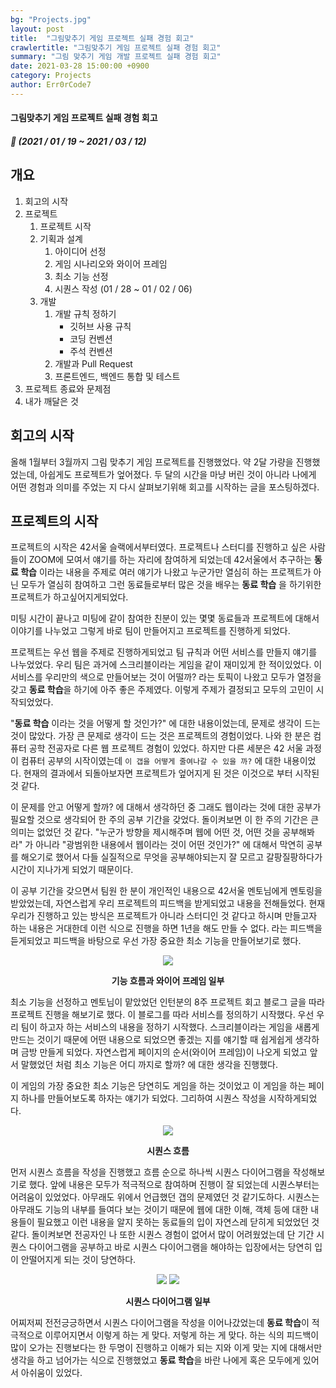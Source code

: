 ```yaml
---
bg: "Projects.jpg"
layout: post
title:  "그림맞추기 게임 프로젝트 실패 경험 회고"
crawlertitle: "그림맞추기 게임 프로젝트 실패 경험 회고"
summary: "그림 맞추기 게임 개발 프로젝트 실패 경험 회고"
date: 2021-03-28 15:00:00 +0900
category: Projects
author: Err0rCode7
---
```


#### 그림맞추기 게임 프로젝트 실패 경험 회고
##### 📅 (2021 / 01 / 19 ~ 2021 / 03 / 12)

## 개요
1. 회고의 시작
2. 프로젝트
	1. 프로젝트 시작
	2. 기획과 설계
		1. 아이디어 선정
		2. 게임 시나리오와 와이어 프레임
		3. 최소 기능 선정
		4. 시퀀스 작성 (01 / 28 ~ 01 / 02 / 06)
	3. 개발
		1. 개발 규칙 정하기
			- 깃허브 사용 규칙
			- 코딩 컨벤션
			- 주석 컨벤션
		2. 개발과 Pull Request
		3. 프론트엔드, 백엔드 통합 및 테스트
4. 프로젝트 종료와 문제점
5. 내가 깨달은 것

## 회고의 시작

올해 1월부터 3월까지 그림 맞추기 게임 프로젝트를 진행했었다. 약 2달 가량을 진행했었는데, 아쉽게도 프로젝트가 엎어졌다. 두 달의 시간을 마냥 버린 것이 아니라 나에게 어떤 경험과 의미를 주었는 지 다시 살펴보기위해 회고를 시작하는 글을 포스팅하겠다.

## 프로젝트의 시작

프로젝트의 시작은 42서울 슬랙에서부터였다. 프로젝트나 스터디를 진행하고 싶은 사람들이 ZOOM에 모여서 얘기를 하는 자리에 참여하게 되었는데 42서울에서 추구하는 **동료 학습** 이라는 내용을 주제로 여러 얘기가 나왔고 누군가만 열심히 하는 프로젝트가 아닌 모두가 열심히 참여하고 그런 동료들로부터 많은 것을 배우는 **동료 학습** 을 하기위한 프로젝트가 하고싶어지게되었다.

미팅 시간이 끝나고 미팅에 같이 참여한 친분이 있는 몇몇 동료들과 프로젝트에 대해서 이야기를 나누었고 그렇게 바로 팀이 만들어지고 프로젝트를 진행하게 되었다.

프로젝트는 우선 웹을 주제로 진행하게되었고 팀 규칙과 어떤 서비스를 만들지 얘기를 나누었었다. 우리 팀은 과거에 스크리블이라는 게임을 같이 재미있게 한 적이있었다. 이 서비스를 우리만의 색으로 만들어보는 것이 어떨까? 라는 토픽이 나왔고 모두가 열정을 갖고 **동료 학습**을 하기에 아주 좋은 주제였다. 이렇게 주제가 결정되고 모두의 고민이 시작되었었다.

"**동료 학습** 이라는 것을 어떻게 할 것인가?" 에 대한 내용이었는데, 문제로 생각이 드는 것이 많았다. 가장 큰 문제로 생각이 드는 것은 프로젝트의 경험이었다. 나와 한 분은 컴퓨터 공학 전공자로 다른 웹 프로젝트 경험이 있었다. 하지만 다른 세분은 42 서울 과정이 컴퓨터 공부의 시작이였는데 `이 갭을 어떻게 줄여나갈 수 있을 까?` 에 대한 내용이었다. 현재의 결과에서 되돌아보자면 프로젝트가 엎어지게 된 것은 이것으로 부터 시작된 것 같다.

이 문제를 안고 어떻게 할까? 에 대해서 생각하던 중 그래도 웹이라는 것에 대한 공부가 필요할 것으로 생각되어 한 주의 공부 기간을 갖었다. 돌이켜보면 이 한 주의 기간은 큰 의미는 없었던 것 같다. "누군가 방향을 제시해주며 웹에 어떤 것, 어떤 것을 공부해봐라" 가 아니라 "광범위한 내용에서 웹이라는 것이 어떤 것인가?" 에 대해서 막연히 공부를 해오기로 했어서 다들 실질적으로 무엇을 공부해야되는지 잘 모르고 갈팡질팡하다가 시간이 지나가게 되었기 때문이다.

이 공부 기간을 갖으면서 팀원 한 분이 개인적인 내용으로 42서울 멘토님에게 멘토링을 받았었는데, 자연스럽게 우리 프로젝트의 피드백을 받게되었고 내용을 전해들었다. 현재 우리가 진행하고 있는 방식은 프로젝트가 아니라 스터디인 것 같다고 하시며 만들고자 하는 내용은 거대한데 이런 식으로 진행을 하면 1년을 해도 만들 수 없다. 라는 피드백을 듣게되었고 피드백을 바탕으로 우선 가장 중요한 최소 기능을 만들어보기로 했다.

<p align="center">
  <img src="https://user-images.githubusercontent.com/48249549/108503345-8fcd0a00-72f7-11eb-8d50-acede327f70a.png" />
  <p style="font-weight:bold" align="center">기능 흐름과 와이어 프레임 일부</p>
</p>

최소 기능을 선정하고 멘토님이 맡았었던 인턴분의 8주 프로젝트 회고 블로그 글을 따라 프로젝트 진행을 해보기로 했다. 이 블로그를 따라 서비스를 정의하기 시작했다. 우선 우리 팀이 하고자 하는 서비스의 내용을 정하기 시작했다. 스크리블이라는 게임을 새롭게 만드는 것이기 때문에 어떤 내용으로 되었으면 좋겠는 지를 얘기할 때 쉽게쉽게 생각하며 금방 만들게 되었다. 자연스럽게 페이지의 순서(와이어 프레임)이 나오게 되었고
앞서 말했었던 처럼 최소 기능은 어디 까지로 할까? 에 대한 생각을 진행했다.

이 게임의 가장 중요한 최소 기능은 당연히도 게임을 하는 것이었고 이 게임을 하는 페이지 하나를 만들어보도록 하자는 얘기가 되었다. 그리하여 시퀀스 작성을 시작하게되었다.

<p align="center">
	<img src="https://user-images.githubusercontent.com/48249549/106136408-9d85e880-61ac-11eb-90c9-5e2fd076abab.png">
	<p style="font-weight:bold" align="center">시퀀스 흐름</p>
</p>

먼저 시퀀스 흐름을 작성을 진행했고 흐름 순으로 하나씩 시퀀스 다이어그램을 작성해보기로 했다. 앞에 내용은 모두가 적극적으로 참여하며 진행이 잘 되었는데 시퀀스부터는 어려움이 있었었다. 아무래도 위에서 언급했던 갭의 문제였던 것 같기도하다. 시퀀스는 아무래도 기능의 내부를 들여다 보는 것이기 때문에 웹에 대한 이해, 객체 등에 대한 내용들이 필요했고 이런 내용을 알지 못하는 동료들의 입이 자연스레 닫히게 되었었던 것 같다. 돌이켜보면 전공자인 나 또한 시퀀스 경험이 없어서 많이 어려웠었는데 단 기간 시퀀스 다이어그램을 공부하고 바로 시퀀스 다이어그램을 해야하는 입장에서는 당연히 입이 안떨어지게 되는 것이 당연하다.

<p align="center">
	<img src="https://user-images.githubusercontent.com/48249549/106136564-d3c36800-61ac-11eb-99d6-a7bf73310b28.png">
	<img src="https://user-images.githubusercontent.com/48249549/106276552-18b5d000-627b-11eb-8451-d230a4a7202f.png">
	<p style="font-weight:bold" align="center">시퀀스 다이어그램 일부</p>
</p>

어찌저찌 전전긍긍하면서 시퀀스 다이어그램을 작성을 이어나갔었는데 **동료 학습**이 적극적으로 이루어지면서 이렇게 하는 게 맞다. 저렇게 하는 게 맞다. 하는 식의 피드백이 많이 오가는 진행보다는 한 두명이 진행하고 이해가 되는 지와 이게 맞는 지에 대해서만 생각을 하고 넘어가는 식으로 진행했었고 **동료 학습**을 바란 나에게 혹은 모두에게 있어서 아쉬움이 있었다.

